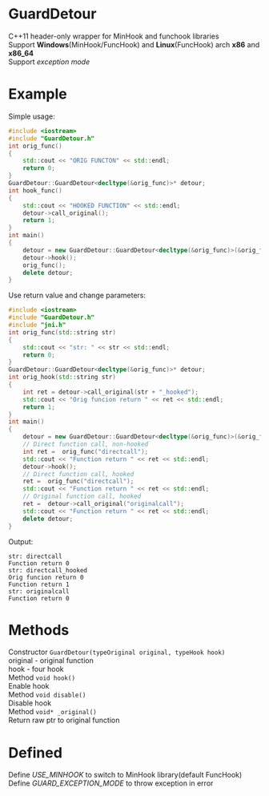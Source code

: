# GuardDetour
C++11 header-only wrapper for MinHook and funchook libraries  
Support **Windows**(MinHook/FuncHook) and **Linux**(FuncHook) arch **x86** and **x86_64**  
Support *exception mode*
# Example
Simple usage:
```cpp
#include <iostream>
#include "GuardDetour.h"
int orig_func()
{
    std::cout << "ORIG FUNCTON" << std::endl;
    return 0;
}
GuardDetour::GuardDetour<decltype(&orig_func)>* detour;
int hook_func()
{
    std::cout << "HOOKED FUNCTION" << std::endl;
    detour->call_original();
    return 1;
}
int main()
{
    detour = new GuardDetour::GuardDetour<decltype(&orig_func)>(&orig_func, &hook_func);
    detour->hook();
    orig_func();
    delete detour;
}

```
Use return value and change parameters:
```cpp
#include <iostream>
#include "GuardDetour.h"
#include "jni.h"
int orig_func(std::string str)
{
    std::cout << "str: " << str << std::endl;
    return 0;
}
GuardDetour::GuardDetour<decltype(&orig_func)>* detour;
int orig_hook(std::string str)
{
    int ret = detour->call_original(str + "_hooked");
    std::cout << "Orig funcion return " << ret << std::endl;
    return 1;
}
int main()
{
    detour = new GuardDetour::GuardDetour<decltype(&orig_func)>(&orig_func, &orig_hook);
    // Direct function call, non-hooked
    int ret =  orig_func("directcall");
    std::cout << "Function return " << ret << std::endl;
    detour->hook();
    // Direct function call, hooked
    ret =  orig_func("directcall");
    std::cout << "Function return " << ret << std::endl;
    // Original function call, hooked
    ret =  detour->call_original("originalcall");
    std::cout << "Function return " << ret << std::endl;
    delete detour;
}
```
Output:
```
str: directcall
Function return 0
str: directcall_hooked
Orig funcion return 0
Function return 1
str: originalcall
Function return 0
```
# Methods
Constructor `GuardDetour(typeOriginal original, typeHook hook)`  
original - original function  
hook - four hook  
Method `void hook()`  
Enable hook  
Method `void disable()`  
Disable hook  
Method `void* _original()`  
Return raw ptr to original function
# Defined
Define *USE_MINHOOK* to switch to MinHook library(default FuncHook)  
Define *GUARD_EXCEPTION_MODE* to throw exception in error
